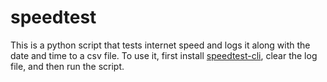 # speedtest

This is a python script that tests internet speed and logs it along with the date and time to a csv file. To use it, first install [speedtest-cli](https://github.com/sivel/speedtest-cli), clear the log file, and then run the script.
